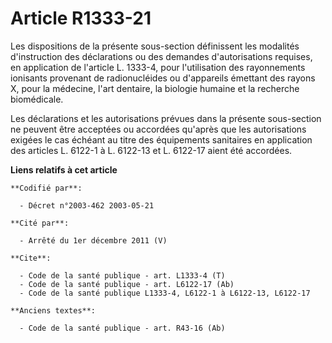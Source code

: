 # Article R1333-21

Les dispositions de la présente sous-section définissent les modalités d'instruction des déclarations ou des demandes
d'autorisations requises, en application de l'article L. 1333-4, pour l'utilisation des rayonnements ionisants provenant de
radionucléides ou d'appareils émettant des rayons X, pour la médecine, l'art dentaire, la biologie humaine et la recherche
biomédicale.

Les déclarations et les autorisations prévues dans la présente sous-section ne peuvent être acceptées ou accordées qu'après
que les autorisations exigées le cas échéant au titre des équipements sanitaires en application des articles L. 6122-1 à L.
6122-13 et L. 6122-17 aient été accordées.

**Liens relatifs à cet article**

	**Codifié par**:

	  - Décret n°2003-462 2003-05-21

	**Cité par**:

	  - Arrêté du 1er décembre 2011 (V)

	**Cite**:

	  - Code de la santé publique - art. L1333-4 (T)
	  - Code de la santé publique - art. L6122-17 (Ab)
	  - Code de la santé publique L1333-4, L6122-1 à L6122-13, L6122-17

	**Anciens textes**:

	  - Code de la santé publique - art. R43-16 (Ab)
